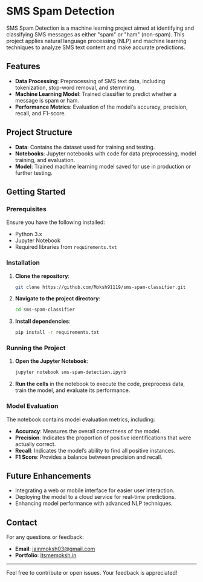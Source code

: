 # SMS Spam Detection

SMS Spam Detection is a machine learning project aimed at identifying and classifying SMS messages as either "spam" or "ham" (non-spam). This project applies natural language processing (NLP) and machine learning techniques to analyze SMS text content and make accurate predictions.

## Features

- **Data Processing**: Preprocessing of SMS text data, including tokenization, stop-word removal, and stemming.
- **Machine Learning Model**: Trained classifier to predict whether a message is spam or ham.
- **Performance Metrics**: Evaluation of the model's accuracy, precision, recall, and F1-score.

## Project Structure

- **Data**: Contains the dataset used for training and testing.
- **Notebooks**: Jupyter notebooks with code for data preprocessing, model training, and evaluation.
- **Model**: Trained machine learning model saved for use in production or further testing.

## Getting Started

### Prerequisites

Ensure you have the following installed:
- Python 3.x
- Jupyter Notebook
- Required libraries from `requirements.txt`

### Installation

1. **Clone the repository**:
    ```bash
    git clone https://github.com/Moksh91119/sms-spam-classifier.git
    ```

2. **Navigate to the project directory**:
    ```bash
    cd sms-spam-classifier
    ```

3. **Install dependencies**:
    ```bash
    pip install -r requirements.txt
    ```

### Running the Project

1. **Open the Jupyter Notebook**:
    ```bash
    jupyter notebook sms-spam-detection.ipynb
    ```

2. **Run the cells** in the notebook to execute the code, preprocess data, train the model, and evaluate its performance.

### Model Evaluation

The notebook contains model evaluation metrics, including:
- **Accuracy**: Measures the overall correctness of the model.
- **Precision**: Indicates the proportion of positive identifications that were actually correct.
- **Recall**: Indicates the model’s ability to find all positive instances.
- **F1 Score**: Provides a balance between precision and recall.

## Future Enhancements

- Integrating a web or mobile interface for easier user interaction.
- Deploying the model to a cloud service for real-time predictions.
- Enhancing model performance with advanced NLP techniques.

## Contact

For any questions or feedback:

- **Email**: [jainmoksh03@gmail.com](mailto:jainmoksh03@gmail.com)
- **Portfolio**: [itsmemoksh.in](https://itsmemoksh.in/)

---

Feel free to contribute or open issues. Your feedback is appreciated!
